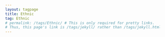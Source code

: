 ```yaml
---
layout: tagpage
title: Ethnic
tag: Ethnic
# permalink: /tags/Ethnic/ # This is only required for pretty links.
# Thus, this page's link is /tags/jekyll/ rather than /tags/jekyll.html
---
```

